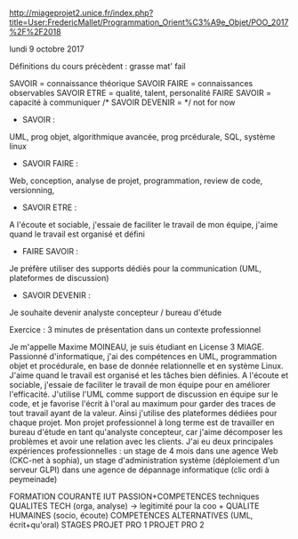 http://miageprojet2.unice.fr/index.php?title=User:FredericMallet/Programmation_Orient%C3%A9e_Objet/POO_2017%2F%2F2018

lundi 9 octobre 2017

Définitions du cours précèdent : grasse mat' fail

SAVOIR = connaissance théorique
SAVOIR FAIRE = connaissances observables
SAVOIR ETRE = qualité, talent, personalité
FAIRE SAVOIR = capacité à communiquer
/* SAVOIR DEVENIR = */ not for now


* SAVOIR : 

UML, prog objet, algorithmique avancée, prog prcédurale, SQL, système linux

* SAVOIR FAIRE :

Web, conception, analyse de projet, programmation, review de code, versionning, 

* SAVOIR ETRE :

A l'écoute et sociable, j'essaie de faciliter le travail de mon équipe, j'aime quand le travail est organisé et défini

* FAIRE SAVOIR :

Je préfère utiliser des supports dédiés pour la communication (UML, plateformes de discussion)

* SAVOIR DEVENIR :

Je souhaite devenir analyste concepteur / bureau d'étude


Exercice : 3 minutes de présentation dans un contexte professionnel

Je m'appelle Maxime MOINEAU, je suis étudiant en License 3 MIAGE. Passionné d'informatique, j'ai des compétences en UML, programmation objet et procédurale, en base de donnée relationnelle et en système Linux.
J'aime quand le travail est organisé et les tâches bien définies. A l'écoute et sociable, j'essaie de faciliter le travail de mon équipe pour en améliorer l'efficacité. 
J'utilise l'UML comme support de discussion en équipe sur le code, et je favorise l'écrit à l'oral au maximum pour garder des traces de tout travail ayant de la valeur. Ainsi j'utilise des plateformes dédiées pour chaque projet.
Mon projet professionnel à long terme est de travailler en bureau d'étude en tant qu'analyste concepteur, car j'aime décomposer les problèmes et avoir une relation avec les clients.
J'ai eu deux principales expériences professionnelles : un stage de 4 mois dans une agence Web (CKC-net à sophia), un stage d'administration système (déploiement d'un serveur GLPI) dans une agence de dépannage informatique (clic ordi à peymeinade)


FORMATION COURANTE
IUT
PASSION+COMPETENCES techniques
QUALITES TECH (orga, analyse) -> legitimité pour la coo + QUALITE HUMAINES (socio, écoute)
COMPETENCES ALTERNATIVES (UML, écrit+qu'oral)
STAGES
PROJET PRO 1
PROJET PRO 2

